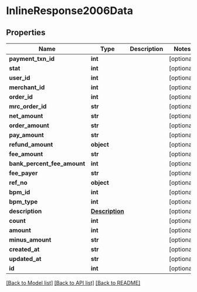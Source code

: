 # InlineResponse2006Data

## Properties
Name | Type | Description | Notes
------------ | ------------- | ------------- | -------------
**payment_txn_id** | **int** |  | [optional] 
**stat** | **int** |  | [optional] 
**user_id** | **int** |  | [optional] 
**merchant_id** | **int** |  | [optional] 
**order_id** | **int** |  | [optional] 
**mrc_order_id** | **str** |  | [optional] 
**net_amount** | **str** |  | [optional] 
**order_amount** | **str** |  | [optional] 
**pay_amount** | **str** |  | [optional] 
**refund_amount** | **object** |  | [optional] 
**fee_amount** | **str** |  | [optional] 
**bank_percent_fee_amount** | **int** |  | [optional] 
**fee_payer** | **str** |  | [optional] 
**ref_no** | **object** |  | [optional] 
**bpm_id** | **int** |  | [optional] 
**bpm_type** | **int** |  | [optional] 
**description** | [**Description**](Description.md) |  | [optional] 
**count** | **int** |  | [optional] 
**amount** | **int** |  | [optional] 
**minus_amount** | **str** |  | [optional] 
**created_at** | **str** |  | [optional] 
**updated_at** | **str** |  | [optional] 
**id** | **int** |  | [optional] 

[[Back to Model list]](../README.md#documentation-for-models) [[Back to API list]](../README.md#documentation-for-api-endpoints) [[Back to README]](../README.md)


